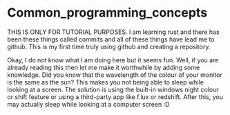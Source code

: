 # Common_programming_concepts
THIS IS ONLY FOR TUTORIAL PURPOSES. I am learning rust and there has been these things called commits and all of these things have lead me to github. This is my first time truly using github and creating a repository.

Okay, I do not know what I am doing here but it seems fun. Well, if you are already reading this then let me make it worthwhile by adding some knowledge. Did you know that the wavelength of the colour of your monitor is the same as the sun? This makes you not being able to sleep while looking at a screen. The solution is using the built-in windows night colour or shift feature or using a third-party app like f.lux or redshift. After this, you may actually sleep while looking at a computer screen :D
